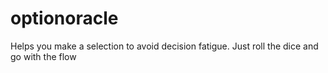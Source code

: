 # optionoracle
Helps you make a selection to avoid decision fatigue. Just roll the dice and go with the flow
